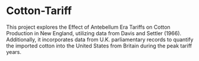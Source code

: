 # Cotton-Tariff 

This project explores the Effect of Antebellum Era Tariffs on Cotton Production in New England, utilizing data from Davis and Settler (1966). Additionally, it incorporates data from U.K. parliamentary records to quantify the imported cotton into the United States from Britain during the peak tariff years.

